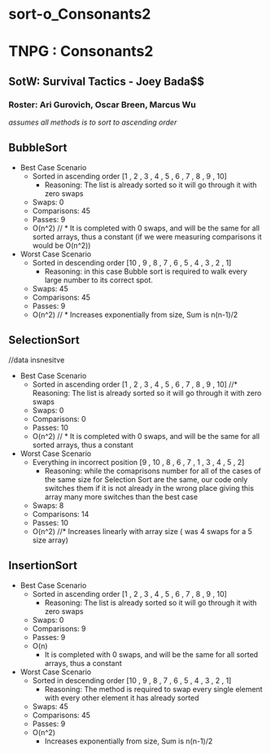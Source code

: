 # sort-o_Consonants2
# TNPG : Consonants2
## SotW: Survival Tactics - Joey Bada$$
### Roster: Ari Gurovich, Oscar Breen, Marcus Wu

*assumes all methods is to sort to ascending order* 
## BubbleSort
  * Best Case Scenario
     * Sorted in ascending order [1 , 2 , 3 , 4 , 5 , 6 , 7 , 8 , 9 , 10] 
       * Reasoning: The list is already sorted so it will go through it with zero swaps
     * Swaps: 0
     * Comparisons: 45
     * Passes: 9
     * O(n^2)
       // *    It is completed with 0 swaps, and will be the same for all sorted arrays, thus a constant (if we were measuring comparisons it would be O(n^2)) 
  * Worst Case Scenario
     * Sorted in descending order [10 , 9 , 8 , 7 , 6 , 5 , 4 , 3 , 2 , 1]
       * Reasoning: in this case Bubble sort is required to walk every large number to its correct spot.
     * Swaps: 45
     * Comparisons: 45
     * Passes: 9
     * O(n^2)
       // * Increases exponentially from size, Sum is n(n-1)/2 
## SelectionSort

//data insnesitve 

  * Best Case Scenario
     * Sorted in ascending order [1 , 2 , 3 , 4 , 5 , 6 , 7 , 8 , 9 , 10]
       //* Reasoning: The list is already sorted so it will go through it with zero swaps
     * Swaps: 0
     * Comparisons: 0
     * Passes: 10
     * O(n^2)
       // * It is completed with 0 swaps, and will be the same for all sorted arrays, thus a constant 
  * Worst Case Scenario
     * Everything in incorrect position [9 , 10 , 8 , 6 , 7 , 1 , 3 , 4 , 5 , 2]
       * Reasoning: while the comaprisons number for all of the cases of the same size for Selection Sort are the same,            our code only switches them if it is not already in the wrong place giving this array many more switches than            the best case
     * Swaps: 8
     * Comparisons: 14
     * Passes: 10
     * O(n^2)
        //* Increases linearly with array size ( was 4 swaps for a 5 size array)
## InsertionSort
  * Best Case Scenario
     * Sorted in ascending order [1 , 2 , 3 , 4 , 5 , 6 , 7 , 8 , 9 , 10]
       * Reasoning: The list is already sorted so it will go through it with zero swaps
     * Swaps: 0
     * Comparisons: 9
     * Passes: 9
     * O(n)
       * It is completed with 0 swaps, and will be the same for all sorted arrays, thus a constant 
  * Worst Case Scenario
     * Sorted in descending order [10 , 9 , 8 , 7 , 6 , 5 , 4 , 3 , 2 , 1]
        * Reasoning: The method is required to swap every single element with every other element it has already sorted
     * Swaps: 45
     * Comparisons: 45
     * Passes: 9
     * O(n^2)
        * Increases exponentially from size, Sum is n(n-1)/2


